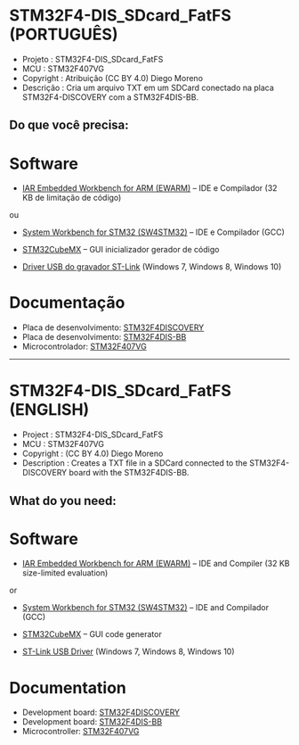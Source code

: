 STM32F4-DIS_SDcard_FatFS (PORTUGUÊS)
==============
- Projeto    : STM32F4-DIS_SDcard_FatFS
- MCU        : STM32F407VG
- Copyright  : Atribuição (CC BY 4.0) Diego Moreno
- Descrição  : Cria um arquivo TXT em um SDCard conectado na placa STM32F4-DISCOVERY com a STM32F4DIS-BB.

Do que você precisa:
--------------
# **Software**
- [IAR Embedded Workbench for ARM (EWARM)](http://supp.iar.com/Download/SW/?item=EWARM-EVAL) – IDE e Compilador (32 KB de limitação de código)

ou
- [System Workbench for STM32 (SW4STM32)](http://www.openstm32.org/HomePage) – IDE e Compilador (GCC)


- [STM32CubeMX](http://www.st.com/en/development-tools/stm32cubemx.html) – GUI inicializador gerador de código
- [Driver USB do gravador ST-Link](http://www.st.com/en/embedded-software/stsw-link009.html) (Windows 7, Windows 8, Windows 10)

# **Documentação**
- Placa de desenvolvimento: [STM32F4DISCOVERY](http://www.st.com/en/evaluation-tools/stm32f4discovery.html)
- Placa de desenvolvimento: [STM32F4DIS-BB](http://www.st.com/en/evaluation-tools/stm32f4dis-ext.html)
- Microcontrolador: [STM32F407VG](http://www.st.com/en/microcontrollers/stm32f407vg.html)

---------------------------------------------------------------------------------

STM32F4-DIS_SDcard_FatFS (ENGLISH)
==============
- Project     : STM32F4-DIS_SDcard_FatFS
- MCU         : STM32F407VG
- Copyright   : (CC BY 4.0) Diego Moreno
- Description : Creates a TXT file in a SDCard connected to the STM32F4-DISCOVERY board with the STM32F4DIS-BB.

What do you need:
--------------
# **Software**
- [IAR Embedded Workbench for ARM (EWARM)](http://supp.iar.com/Download/SW/?item=EWARM-EVAL) – IDE and Compiler (32 KB size-limited evaluation)

or
- [System Workbench for STM32 (SW4STM32)](http://www.openstm32.org/HomePage) – IDE and Compilador (GCC)


- [STM32CubeMX](http://www.st.com/en/development-tools/stm32cubemx.html) – GUI code generator
- [ST-Link USB Driver](http://www.st.com/en/embedded-software/stsw-link009.html) (Windows 7, Windows 8, Windows 10)

# **Documentation**
- Development board: [STM32F4DISCOVERY](http://www.st.com/en/evaluation-tools/stm32f4discovery.html)
- Development board: [STM32F4DIS-BB](http://www.st.com/en/evaluation-tools/stm32f4dis-ext.html)
- Microcontroller: [STM32F407VG](http://www.st.com/en/microcontrollers/stm32f407vg.html)